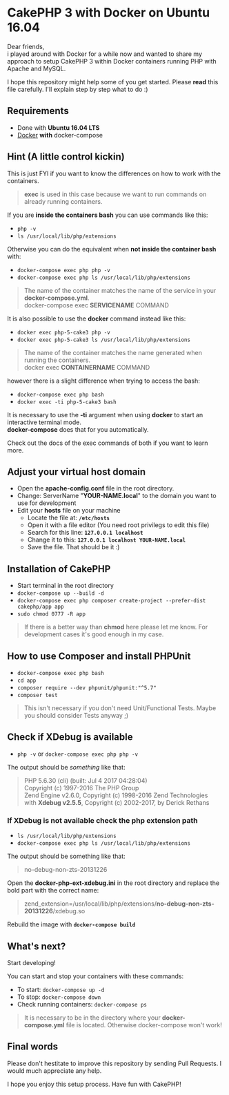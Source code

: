 # CakePHP 3 with Docker on Ubuntu 16.04
Dear friends,\
i played around with Docker for a while now and wanted to share my approach to setup CakePHP 3 within Docker containers running PHP with Apache and MySQL.

I hope this repository might help some of you get started. Please **read** this file carefully. I'll explain step by step what to do :)

## Requirements
* Done with **Ubuntu 16.04 LTS**
* [Docker](https://store.docker.com/editions/community/docker-ce-server-ubuntu "Docker") **with** docker-compose

## Hint (A little control kickin)
This is just FYI if you want to know the differences on how to work with the containers.

> **exec** is used in this case because we want to run commands on already running containers.

If you are **inside the containers bash** you can use commands like this:

* ```php -v```
* ```ls /usr/local/lib/php/extensions```

Otherwise you can do the equivalent when **not inside the container bash** with:

* ```docker-compose exec php php -v```
* ```docker-compose exec php ls /usr/local/lib/php/extensions```

> The name of the container matches the name of the service in your **docker-compose.yml**.\
docker-compose exec **SERVICENAME** COMMAND

It is also possible to use the **docker** command instead like this:

* ```docker exec php-5-cake3 php -v```
* ```docker exec php-5-cake3 ls /usr/local/lib/php/extensions```

> The name of the container matches the name generated when running the containers.\
docker exec **CONTAINERNAME** COMMAND

however there is a slight difference when trying to access the bash:

* ```docker-compose exec php bash```
* ```docker exec -ti php-5-cake3 bash```

It is necessary to use the **-ti** argument when using **docker** to start an interactive terminal mode.\
**docker-compose** does that for you automatically.

Check out the docs of the exec commands of both if you want to learn more.

## Adjust your virtual host domain
* Open the **apache-config.conf** file in the root directory.
* Change: ServerName "**YOUR-NAME.local**" to the domain you want to use for development
* Edit your **hosts** file on your machine
    * Locate the file at: **```/etc/hosts```**
    * Open it with a file editor (You need root privilegs to edit this file)
    * Search for this line: **```127.0.0.1 localhost```**
    * Change it to this: **```127.0.0.1 localhost YOUR-NAME.local```**
    * Save the file. That should be it :)

## Installation of CakePHP
* Start terminal in the root directory
* ```docker-compose up --build -d```
* ```docker-compose exec php composer create-project --prefer-dist cakephp/app app```
* ```sudo chmod 0777 -R app```

> If there is a better way than **chmod** here please let me know. For development cases it's good enough in my case.

## How to use Composer and install PHPUnit
* ```docker-compose exec php bash```
* ```cd app```
* ```composer require --dev phpunit/phpunit:"^5.7"```
* ```composer test```

> This isn't necessary if you don't need Unit/Functional Tests. Maybe you should consider Tests anyway ;)

## Check if XDebug is available

* ```php -v``` or ```docker-compose exec php php -v```

The output should be *something* like that:

> PHP 5.6.30 (cli) (built: Jul  4 2017 04:28:04)\
 Copyright (c) 1997-2016 The PHP Group\
 Zend Engine v2.6.0, Copyright (c) 1998-2016 Zend Technologies\
     with **Xdebug v2.5.5**, Copyright (c) 2002-2017, by Derick Rethans
     
### If XDebug is not available check the php extension path

* ```ls /usr/local/lib/php/extensions```
* ```docker-compose exec php ls /usr/local/lib/php/extensions```

The output should be something like that:

> no-debug-non-zts-20131226

Open the **docker-php-ext-xdebug.ini** in the root directory and replace the bold part with the correct name:

> zend_extension=/usr/local/lib/php/extensions/**no-debug-non-zts-20131226**/xdebug.so

Rebuild the image with **```docker-compose build```**

## What's next?
Start developing!

You can start and stop your containers with these commands:

* To start: ```docker-compose up -d```
* To stop: ```docker-compose down```
* Check running containers: ```docker-compose ps```

> It is necessary to be in the directory where your **docker-compose.yml** file is located. Otherwise docker-compose won't work!

## Final words

Please don't hestitate to improve this repository by sending Pull Requests. I would much appreciate any help.

I hope you enjoy this setup process. Have fun with CakePHP!